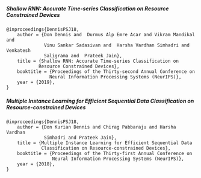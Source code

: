 <h5 id='sharnn'>Shallow RNN: Accurate Time-series Classification on Resource Constrained
  Devices</h5>

```
@inproceedings{DennisPSJ18,
    author = {Don Dennis and  Durmus Alp Emre Acar and Vikram Mandikal and
              Vinu Sankar Sadasivan and  Harsha Vardhan Simhadri and  Venkatesh
              Saligrama and  Prateek Jain},
    title = {Shallow RNN: Accurate Time-series Classification on
            Resource Constrained Devices},
    booktitle = {Proceedings of the Thirty-second Annual Conference on
                Neural Information Processing Systems (NeurIPS)},
    year = {2019},
}
```


<h5 id='emirnn'>Multiple Instance Learning for Efficient Sequential Data
  Classification on Resource-constrained Devices</h5>

```
@inproceedings{DennisPSJ18,
    author = {Don Kurian Dennis and Chirag Pabbaraju and Harsha Vardhan
              Simhadri and Prateek Jain},
    title = {Multiple Instance Learning for Efficient Sequential Data
             Classification on Resource-constrained Devices},
    booktitle = {Proceedings of the Thirty-first Annual Conference on
                 Neural Information Processing Systems (NeurIPS)},
    year = {2018},
}
```
